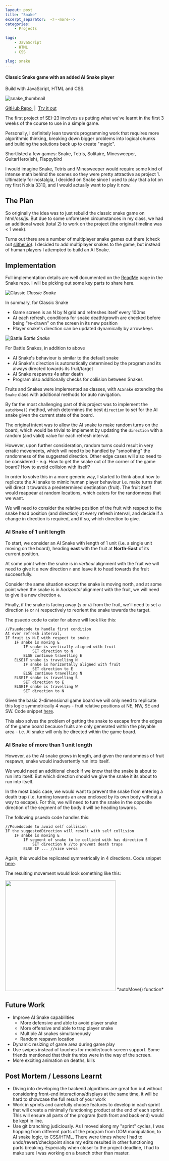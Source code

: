```yaml
---
layout: post
title: "Snake"
excerpt_separator:  <!--more-->
categories: 
    - Projects

tags:
    - JavaScript
    - HTML
    - CSS

slug: snake
---
```


#### Classic Snake game with an added AI Snake player
Build with JavaScript, HTML and CSS.

<img class="app__logo" src="{{site.baseurl}}/assets/snake_thumbnail.png " alt="snake_thumbnail" />

<a id="github-link" class="icon" title="Github" aria-label="Github Project"
                    href="https://github.com/siu-sing/snake" target="_blank">
                    <i class="fab fa-github"></i> GitHub Repo
                </a>
                &nbsp;|&nbsp;
                <a id="github-link" class="icon" title="LiveDemo" aria-label="Live Demo"
                    href="https://siu-sing.github.io/snake/" target="_blank">
                    <i class="fas fa-desktop"></i> Try it out
                </a>

The first project of SEI-23 involves us putting what we've learnt in the first 3 weeks of the course to use in a simple game.

Personally, I definitely lean towards programming work that requires more algorithmic thinking, breaking down bigger problems into logical chunks and building the solutions back up to create "magic".

Shortlisted a few games: Snake, Tetris, Solitaire, Minesweeper, GuitarHero(ish), Flappybird

I would imagine Snake, Tetris and Minesweeper would require some kind of intense math behind the scenes so they were pretty attractive as project 1. Ultimately for nostalgia, I decided on Snake since I used to play that a lot on my first Nokia 3310, and I would actually want to play it now.

<!--more-->

## The Plan
So originally the idea was to just rebuild the classic snake game on html/css/js. But due to some unforeseen circumstances in my class, we had an additional week (total 2) to work on the project (the original timeline was < 1 week). 

Turns out there are a number of multiplayer snake games out there (check out [slither.io](http://slither.io/)). I decided to add multiplayer snakes to the game, but instead of human players I attempted to build an AI Snake.

## Implementation

Full implementation details are well documented on the [ReadMe](https://github.com/siu-sing/snake) page in the Snake repo. I will be picking out some key parts to share here.

![Classic]({{site.baseurl}}/assets/classic.gif "Classic")
*Classic Snake*

In summary, for Classic Snake
 - Game screen is an N by N grid and refreshes itself every 100ms
 - At each refresh, conditions for snake death/growth are checked before being "re-drawn" on the screen in its new position
 - Player snake's direction can be updated dynamically by arrow keys

![Battle]({{site.baseurl}}/assets/battle.gif "Battle")
*Battle Snake*

 For Battle Snakes, in addition to above
- AI Snake's behaviour is similar to the default snake
- AI Snake's direction is automatically determined by the program and its always directed towards its fruit/target
- AI Snake respawns 4s after death
- Program also additionally checks for collision between Snakes

Fruits and Snakes were implemented as classes, with `AISnake` extending the `Snake` class with additional methods for auto navigation.

By far the most challenging part of this project was to implement the `autoMove()` method, which determines the best `direction` to set for the AI snake given the current state of the board.

The original intent was to allow the AI snake to make random turns on the board, which would be trivial to implement by updating the `direction` with a random (and valid) value for each refresh interval. 

However, upon further consideration, random turns could result in very erratic movements, which will need to be handled by "smoothing" the randomness of the suggested direction. Other edge cases will also need to be considered - e.g. How to get the snake out of the corner of the game board? How to avoid collision with itself?

In order to solve this in a more generic way, I started to think about how to replicate the AI snake to mimic human player behaviour i.e. make turns that will direct it towards a predetermined destination (fruit). The fruit itself would reappear at random locations, which caters for the randomness that we want. 

We will need to consider the relative position of the fruit with respect to the snake head position (and direction) at every refresh interval, and decide if a change in direction is required, and if so, which direction to give.

### AI Snake of 1 unit length

To start, we consider an AI Snake with length of 1 unit (i.e. a single unit moving on the board), heading **east** with the fruit at **North-East** of its current position. 

At some point when the snake is in _vertical_ alignment with the fruit we will need to give it a new direction `n` and leave it to head towards the fruit successfully. 

Consider the same situation except the snake is moving north, and at some point when the snake is in _horizontal_ alignment with the fruit, we will need to give it a new direction `e`.

Finally, if the snake is facing away (`s` or `w`) from the fruit, we'll need to set a direction (`e` or `n`) respectively to reorient the snake towards the target.

The psuedo code to cater for above will look like this:
```
//Psuedocode to handle first condition
At ever refresh interval,
IF fruit is N-E with respect to snake
    IF snake is moving E
        IF snake is vertically aligned with fruit
            SET direction to N
        ELSE continue travelling E
    ELSEIF snake is travelling N
        IF snake is horizontally aligned with fruit
            SET direction to E
        ELSE continue travelling N
    ELSEIF snake is travelling S
        SET direction to E
    ELSEIF snake is travelling W
        SET direction to N
```
Given the basic 2-dimensional game board we will only need to replicate this logic symmetrically 4 ways - fruit relative positions at NE, NW, SE and SW. Code snippet [here](https://github.com/siu-sing/snake/blob/18f58e965f7775392d359dc69cfe199346dd1cad/script.js#L362-L434).

This also solves the problem of getting the snake to escape from the edges of the game board because fruits are only generated within the playable area - i.e. AI snake will only be directed within the game board.

### AI Snake of more than 1 unit length

However, as the AI snake grows in length, and given the randomness of fruit respawn, snake would inadvertently run into itself. 

We would need an additional check if we know that the snake is about to run into itself. But which direction should we give the snake it its about to run into itself. 

In the most basic case, we would want to prevent the snake from entering a death trap (i.e. turning towards an area enclosed by its own body without a way to escape). For this, we will need to turn the snake in the opposite direction of the segment of the body it will be heading towards.

The following psuedo code handles this:
```
//Psuedocode to avoid self collision
IF the suggestedDirection will result with self collision
    IF snake is moving E
        IF segment of snake to be collided with has direction S
            SET direction N //to prevent death traps
        ELSE IF ... //vice versa

```
Again, this would be replicated symmetrically in 4 directions. Code snippet [here](https://github.com/siu-sing/snake/blob/18f58e965f7775392d359dc69cfe199346dd1cad/script.js#L437-L476).

The resulting movement would look something like this:

<img src="{{site.baseurl}}/assets/autoMove.gif" width="350"> 
*autoMove() function*

## Future Work
- Improve AI Snake capabilities
    - More defensive and able to avoid player snake
    - More offensive and able to trap player snake
    - Multiple AI snakes simultaneously
    - Random respawn location
- Dynamic resizing of game area during game play
- Use swipes instead of touches for mobile/touch screen support. Some friends mentioned that their thumbs were in the way of the screen.
- More exciting animation on deaths, kills

## Post Mortem / Lessons Learnt
- Diving into developing the backend algorithms are great fun but without considering front-end interactions/displays at the same time, it will be hard to showcase the full result of your work
- Work in sprints and carefully choose features to develop in each sprint that will create a minimally functioning product at the end of each sprint. This will ensure all parts of the program (both front and back end) would be kept in line.
- Use git branching judiciously. As I moved along my "sprint" cycles, I was hopping from different parts of the program from DOM manipulation, to AI snake logic, to CSS/HTML. There were times where I had to undo/revert/checkpoint since my edits resulted in other functioning parts breaking. Especially when closer to the project deadline, I had to make sure I was working on a branch other than master.